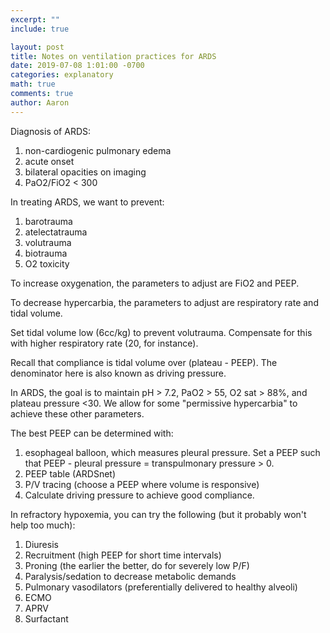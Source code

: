 ```yaml
---
excerpt: ""
include: true

layout: post
title: Notes on ventilation practices for ARDS
date: 2019-07-08 1:01:00 -0700
categories: explanatory
math: true
comments: true
author: Aaron
---
```


Diagnosis of ARDS:
1. non-cardiogenic pulmonary edema
2. acute onset
3. bilateral opacities on imaging
4. PaO2/FiO2 < 300

In treating ARDS, we want to prevent:
1. barotrauma
2. atelectatrauma
3. volutrauma
4. biotrauma
5. O2 toxicity

To increase oxygenation, the parameters to adjust are FiO2 and PEEP.

To decrease hypercarbia, the parameters to adjust are respiratory rate and tidal volume. 

Set tidal volume low (6cc/kg) to prevent volutrauma. Compensate for this with higher respiratory rate (20, for instance).

Recall that compliance is tidal volume over (plateau - PEEP). The denominator here is also known as driving pressure.

In ARDS, the goal is to maintain pH > 7.2, PaO2 > 55, O2 sat > 88%, and plateau pressure <30. We allow for some "permissive hypercarbia" to achieve these other parameters.

The best PEEP can be determined with:
1. esophageal balloon, which measures pleural pressure. Set a PEEP such that PEEP - pleural pressure = transpulmonary pressure > 0.
2. PEEP table (ARDSnet)
3. P/V tracing (choose a PEEP where volume is responsive)
4. Calculate driving pressure to achieve good compliance.

In refractory hypoxemia, you can try the following (but it probably won't help too much):
1. Diuresis
2. Recruitment (high PEEP for short time intervals)
3. Proning (the earlier the better, do for severely low P/F)
4. Paralysis/sedation to decrease metabolic demands
5. Pulmonary vasodilators (preferentially delivered to healthy alveoli)
6. ECMO
7. APRV
8. Surfactant
